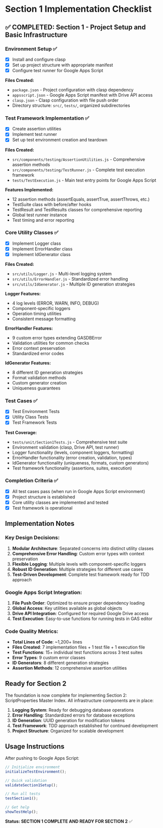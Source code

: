# Section 1 Implementation Checklist

## ✅ COMPLETED: Section 1 - Project Setup and Basic Infrastructure

### Environment Setup ✅
- [x] Install and configure clasp
- [x] Set up project structure with appropriate manifest
- [x] Configure test runner for Google Apps Script

**Files Created:**
- `package.json` - Project configuration with clasp dependency
- `appsscript.json` - Google Apps Script manifest with Drive API access
- `clasp.json` - Clasp configuration with file push order
- Directory structure: `src/`, `tests/`, organized subdirectories

### Test Framework Implementation ✅
- [x] Create assertion utilities
- [x] Implement test runner
- [x] Set up test environment creation and teardown

**Files Created:**
- `src/components/testing/AssertionUtilities.js` - Comprehensive assertion methods
- `src/components/testing/TestRunner.js` - Complete test execution framework
- `tests/TestExecution.js` - Main test entry points for Google Apps Script

**Features Implemented:**
- 12 assertion methods (assertEquals, assertTrue, assertThrows, etc.)
- TestSuite class with before/after hooks
- TestResult and TestResults classes for comprehensive reporting
- Global test runner instance
- Test timing and error reporting

### Core Utility Classes ✅
- [x] Implement Logger class
- [x] Implement ErrorHandler class
- [x] Implement IdGenerator class

**Files Created:**
- `src/utils/Logger.js` - Multi-level logging system
- `src/utils/ErrorHandler.js` - Standardized error handling
- `src/utils/IdGenerator.js` - Multiple ID generation strategies

**Logger Features:**
- 4 log levels (ERROR, WARN, INFO, DEBUG)
- Component-specific loggers
- Operation timing utilities
- Consistent message formatting

**ErrorHandler Features:**
- 9 custom error types extending GASDBError
- Validation utilities for common checks
- Error context preservation
- Standardized error codes

**IdGenerator Features:**
- 8 different ID generation strategies
- Format validation methods
- Custom generator creation
- Uniqueness guarantees

### Test Cases ✅
- [x] Test Environment Tests
- [x] Utility Class Tests
- [x] Test Framework Tests

**Test Coverage:**
- `tests/unit/Section1Tests.js` - Comprehensive test suite
- Environment validation (clasp, Drive API, test runner)
- Logger functionality (levels, component loggers, formatting)
- ErrorHandler functionality (error creation, validation, types)
- IdGenerator functionality (uniqueness, formats, custom generators)
- Test framework functionality (assertions, suites, execution)

### Completion Criteria ✅
- [x] All test cases pass (when run in Google Apps Script environment)
- [x] Project structure is established
- [x] Core utility classes are implemented and tested
- [x] Test framework is operational

## Implementation Notes

### Key Design Decisions:
1. **Modular Architecture**: Separated concerns into distinct utility classes
2. **Comprehensive Error Handling**: Custom error types with context preservation
3. **Flexible Logging**: Multiple levels with component-specific loggers
4. **Robust ID Generation**: Multiple strategies for different use cases
5. **Test-Driven Development**: Complete test framework ready for TDD approach

### Google Apps Script Integration:
1. **File Push Order**: Optimized to ensure proper dependency loading
2. **Global Access**: Key utilities available as global objects
3. **Drive API Integration**: Configured for required Google Drive access
4. **Test Execution**: Easy-to-use functions for running tests in GAS editor

### Code Quality Metrics:
- **Total Lines of Code**: ~1,200+ lines
- **Files Created**: 7 implementation files + 1 test file + 1 execution file
- **Test Functions**: 15+ individual test functions across 3 test suites
- **Error Types**: 9 custom error classes
- **ID Generators**: 8 different generation strategies
- **Assertion Methods**: 12 comprehensive assertion utilities

## Ready for Section 2

The foundation is now complete for implementing Section 2: ScriptProperties Master Index. All infrastructure components are in place:

1. **Logging System**: Ready for debugging database operations
2. **Error Handling**: Standardized errors for database exceptions
3. **ID Generation**: UUID generation for modification tokens
4. **Test Framework**: TDD approach established for continued development
5. **Project Structure**: Organized for scalable development

## Usage Instructions

After pushing to Google Apps Script:

```javascript
// Initialize environment
initializeTestEnvironment();

// Quick validation
validateSection1Setup();

// Run all tests
testSection1();

// Get help
showTestHelp();
```

**Status: SECTION 1 COMPLETE AND READY FOR SECTION 2** ✅

